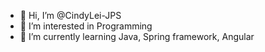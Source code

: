 - 👋 Hi, I’m @CindyLei-JPS
- 👀 I’m interested in Programming
- 🌱 I’m currently learning Java, Spring framework, Angular

<!---
CindyLei-JPS/CindyLei-JPS is a ✨ special ✨ repository because its `README.md` (this file) appears on your GitHub profile.
You can click the Preview link to take a look at your changes.
--->

